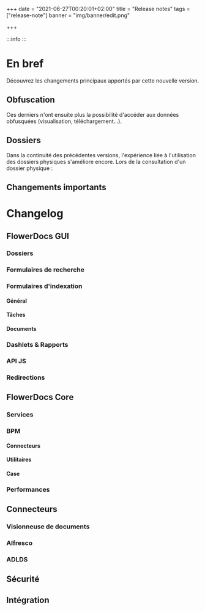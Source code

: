 +++
date = "2021-06-27T00:20:01+02:00"
title = "Release notes"
tags = ["release-note"]
banner = "img/banner/edit.png"
 
+++

:::info
:::

# En bref

Découvrez les changements principaux apportés par cette nouvelle version.

## Obfuscation

Ces derniers n'ont ensuite plus la possibilité d'accéder aux données obfusquées (visualisation, téléchargement...).
## Dossiers

Dans la continuité des précédentes versions, l'expérience liée à l'utilisation des dossiers physiques s'améliore encore. Lors de la consultation d'un dossier physique : 


## Changements importants




# Changelog

## FlowerDocs GUI

### Dossiers







### Formulaires de recherche










### Formulaires d'indexation

#### Général




#### Tâches





#### Documents





### Dashlets & Rapports





### API JS




### Redirections






## FlowerDocs Core

### Services





### BPM

#### Connecteurs





#### Utilitaires





#### Case 


### Performances






## Connecteurs

### Visionneuse de documents








### Alfresco





### ADLDS



## Sécurité





## Intégration




